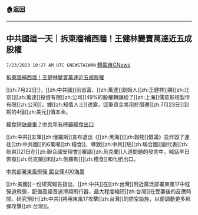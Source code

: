 ###  [:house:返回](README.md)
---


## 中共國這一天｜拆東牆補西牆！王健林變賣萬達近五成股權
`7/23/2023 10:27 AM UTC GNEWSTAIWAN` [轉載自GNews](https://gnews.org/articles/1481405)

[拆東牆補西牆！王健林變賣萬達近五成股權](https://www.thepaper.cn/newsDetail_forward_23953945)

[[zh:7月22日]]，[[zh:中共國]]前首富、[[zh:萬達]]創始人[[zh:王健林]]將[[zh:北京]][[zh:萬達]]投資有限[[zh:公司]]49%的股權轉讓給了[[zh:上海]]儒意影視製作有限[[zh:公司]]。據[[zh:知情人士]]透露，這筆資金將用於償還[[zh:7月23日]]到期的4億[[zh:美元]]債本金。

[糧食短缺嚴重？中共罕有呼籲糧食出口](https://www.dw.com/zh/%E7%9B%B8%E5%90%91%E8%80%8C%E8%A1%8C%E4%B8%AD%E5%9B%BD%E5%91%BC%E5%90%81%E6%97%A9%E6%97%A5%E6%81%A2%E5%A4%8D%E4%BF%84%E4%B9%8C%E7%B2%AE%E9%A3%9F%E5%87%BA%E5%8F%A3/a-66316940)

[[zh:中共]]友軍[[zh:俄羅斯]]宣布退出《[[zh:黑海]][[zh:穀物]]倡議》並炸毀了運往[[zh:中共國]]的6萬噸[[zh:糧食]]，導致[[zh:中共]]駐[[zh:聯合國]]副代表[[zh:耿爽]]21日在[[zh:聯合國安理會]]審議[[zh:烏克蘭]]人道問題的發言中，喊話早日恢復[[zh:烏克蘭]]和[[zh:俄羅斯]][[zh:糧食]]和化肥出口。

[中共部署東風飛彈 距台僅400海里](https://www.cna.com.tw/news/acn/202307230155.aspx)

[[zh:美國]]一份研究報告指出，[[zh:中共]]在[[zh:台灣]]附近廣泛部署東風17中程彈道飛彈，配備高超音速滑翔飛行器，最大程度縮短[[zh:台灣]]在受襲後的反應時間。研究預計[[zh:中共]]將用東風17攻擊[[zh:台灣]]的防空設施，以便調動更多飛彈攻擊[[zh:台灣]]。

